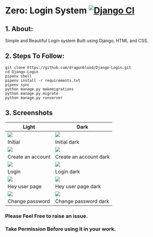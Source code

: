 # Zero: Login System [![Django CI](https://github.com/dragonblood/Zero-Login-System/actions/workflows/django.yml/badge.svg)](https://github.com/dragonblood/Zero-Login-System/actions/workflows/django.yml)
## 1. About:

Simple and Beautiful Login system Built using Django, HTML and CSS.

## 2. Steps To Follow:
```
git clone https://github.com/dragonblood/Django-Login.git
cd Django-Login
pipenv shell
pipenv install -r requirements.txt
pipenv sync
python manage.py makemigrations
python manage.py migrate
python manage.py runserver
```
## 3. Screenshots
| Light | Dark |
| ----- | ---- |
|<img src="https://raw.githubusercontent.com/dragonblood/Zero-Login-System/master/Screenshots/Screenshot%20from%202021-07-21%2017-34-51__01-min.png"/>|<img src="https://raw.githubusercontent.com/dragonblood/Zero-Login-System/master/Screenshots/Screenshot%20from%202021-07-21%2017-34-47__01-min.png"/>|
| Initial | Initial dark |
|<img src="https://raw.githubusercontent.com/dragonblood/Zero-Login-System/master/Screenshots/Screenshot%20from%202021-07-21%2017-35-05__01-min.png"/>|<img src="https://raw.githubusercontent.com/dragonblood/Zero-Login-System/master/Screenshots/Screenshot%20from%202021-07-21%2017-35-15__01-min.png"/>|
| Create an account | Create an account dark |
|<img src="https://raw.githubusercontent.com/dragonblood/Zero-Login-System/master/Screenshots/Screenshot%20from%202021-07-21%2017-35-28__01-min.png"/>|<img src="https://raw.githubusercontent.com/dragonblood/Zero-Login-System/master/Screenshots/Screenshot%20from%202021-07-21%2017-35-24__01__01-min.png"/>|
| Login | Login dark |
|<img src="https://raw.githubusercontent.com/dragonblood/Zero-Login-System/master/Screenshots/Screenshot%20from%202021-07-21%2017-35-45__01-min.png"/>|<img src="https://raw.githubusercontent.com/dragonblood/Zero-Login-System/master/Screenshots/Screenshot%20from%202021-07-21%2017-35-50__01-min.png"/>|
| Hey user page | Hey user page dark |
|<img src="https://raw.githubusercontent.com/dragonblood/Zero-Login-System/master/Screenshots/Screenshot%20from%202021-07-21%2017-36-27__01-min.png"/>|<img src="https://raw.githubusercontent.com/dragonblood/Zero-Login-System/master/Screenshots/Screenshot%20from%202021-07-21%2017-36-33__01-min.png"/>|
| Change password | Change password dark |

### Please Feel Free to raise an issue.
### Take Permission Before using it in your work.
